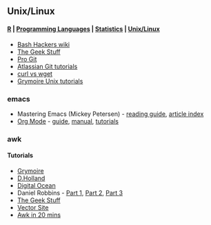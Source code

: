 ## Unix/Linux

#### [R](https://github.com/evmo/DataScienceResources/blob/master/R.md) | [Programming Languages](https://github.com/evmo/DataScienceResources/blob/master/ProgLangs.md) | [Statistics](https://github.com/evmo/DataScienceResources/blob/master/Statistics.md) | [Unix/Linux](https://github.com/evmo/DataScienceResources/blob/master/UnixLinux.md)

- [Bash Hackers wiki](http://wiki.bash-hackers.org/doku.php)
- [The Geek Stuff](http://www.thegeekstuff.org)
- [Pro Git](http://git-scm.com/book/en/v2)
- [Atlassian Git tutorials](https://www.atlassian.com/git/tutorials/)
- [curl vs wget](http://daniel.haxx.se/docs/curl-vs-wget.html)
- [Grymoire Unix tutorials](http://www.grymoire.com/Unix/index.html)

### emacs

- Mastering Emacs (Mickey Petersen) - [reading guide](https://www.masteringemacs.org/reading-guide), [article index](https://www.masteringemacs.org/all-articles)
- [Org Mode](http://orgmode.org) - [guide](http://orgmode.org/guide), [manual](http://orgmode.org/org.html), [tutorials](http://orgmode.org/worg/org-tutorials/)

### awk

#### Tutorials

- [Grymoire](http://www.grymoire.com/Unix/Awk.html)
- [D.Holland](http://www.hcs.harvard.edu/~dholland/computers/awk.html)
- [Digital Ocean](https://www.digitalocean.com/community/tutorials/how-to-use-the-awk-language-to-manipulate-text-in-linux)
- Daniel Robbins - [Part 1](http://www.ibm.com/developerworks/library/l-awk1/), [Part 2](https://www.ibm.com/developerworks/library/l-awk2/), [Part 3](https://www.ibm.com/developerworks/library/l-awk3/)
- [The Geek Stuff](http://www.thegeekstuff.com/2010/01/awk-introduction-tutorial-7-awk-print-examples/)
- [Vector Site](http://www.vectorsite.net/tsawk.html)
- [Awk in 20 mins](http://ferd.ca/awk-in-20-minutes.html)